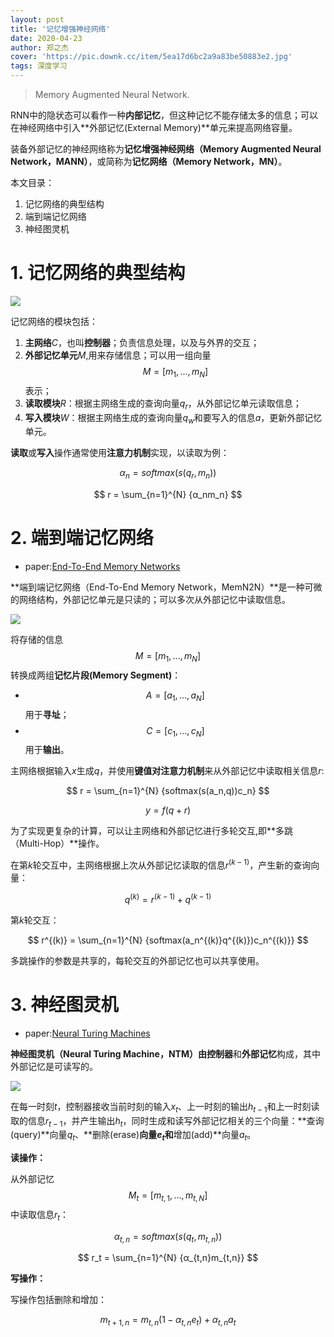 ```yaml
---
layout: post
title: '记忆增强神经网络'
date: 2020-04-23
author: 郑之杰
cover: 'https://pic.downk.cc/item/5ea17d6bc2a9a83be50883e2.jpg'
tags: 深度学习
---
```


> Memory Augmented Neural Network.

RNN中的隐状态可以看作一种**内部记忆**，但这种记忆不能存储太多的信息；可以在神经网络中引入**外部记忆(External Memory)**单元来提高网络容量。

装备外部记忆的神经网络称为**记忆增强神经网络（Memory Augmented Neural Network，MANN）**，或简称为**记忆网络（Memory Network，MN）**。

本文目录：
1. 记忆网络的典型结构
2. 端到端记忆网络
3. 神经图灵机

# 1. 记忆网络的典型结构

![](https://pic.downk.cc/item/5ea1641fc2a9a83be5e6cfc3.jpg)

记忆网络的模块包括：
1. **主网络**$C$，也叫**控制器**；负责信息处理，以及与外界的交互；
2. **外部记忆单元**$M$,用来存储信息；可以用一组向量$$M = [m_1,...,m_N]$$表示；
3. **读取模块**$R$：根据主网络生成的查询向量$q_r$，从外部记忆单元读取信息；
4. **写入模块**$W$：根据主网络生成的查询向量$q_w$和要写入的信息$a$，更新外部记忆单元。

**读取**或**写入**操作通常使用**注意力机制**实现，以读取为例：

$$ α_n = softmax(s(q_r,m_n)) $$

$$ r = \sum_{n=1}^{N} {α_nm_n} $$

# 2. 端到端记忆网络

- paper:[End-To-End Memory Networks](https://arxiv.org/abs/1503.08895)

**端到端记忆网络（End-To-End Memory Network，MemN2N）**是一种可微的网络结构，外部记忆单元是只读的；可以多次从外部记忆中读取信息。

![](https://pic.downk.cc/item/5ea16f05c2a9a83be5f6976b.jpg)

将存储的信息$$M = [m_1,...,m_N]$$转换成两组**记忆片段(Memory Segment)**：
- $$A = [a_1,...,a_N]$$用于**寻址**；
- $$C = [c_1,...,c_N]$$用于**输出**。

主网络根据输入$x$生成$q$，并使用**键值对注意力机制**来从外部记忆中读取相关信息$r$:

$$ r = \sum_{n=1}^{N} {softmax(s(a_n,q))c_n} $$

$$ y = f(q+r) $$

为了实现更复杂的计算，可以让主网络和外部记忆进行多轮交互,即**多跳（Multi-Hop）**操作。

在第$k$轮交互中，主网络根据上次从外部记忆读取的信息$r^{(k-1)}$，产生新的查询向量：

$$ q^{(k)} = r^{(k-1)}+q^{(k-1)} $$

第$k$轮交互：

$$ r^{(k)} = \sum_{n=1}^{N} {softmax(a_n^{(k)}q^{(k)})c_n^{(k)}} $$

多跳操作的参数是共享的，每轮交互的外部记忆也可以共享使用。


# 3. 神经图灵机

- paper:[Neural Turing Machines](https://arxiv.org/abs/1410.5401)

**神经图灵机（Neural Turing Machine，NTM）**由**控制器**和**外部记忆**构成，其中外部记忆是可读写的。

![](https://pic.downk.cc/item/5ea1787cc2a9a83be5031085.jpg)

在每一时刻$t$，控制器接收当前时刻的输入$x_t$、上一时刻的输出$h_{t-1}$和上一时刻读取的信息$r_{t-1}$，并产生输出$h_{t}$，同时生成和读写外部记忆相关的三个向量：**查询(query)**向量$q_{t}$、**删除(erase)**向量$e_{t}$和**增加(add)**向量$a_{t}$。

**读操作：**

从外部记忆$$M_t=[m_{t,1},...,m_{t,N}]$$中读取信息$r_{t}$：

$$ α_{t,n} = softmax(s(q_t,m_{t,n})) $$

$$ r_t = \sum_{n=1}^{N} {α_{t,n}m_{t,n}} $$

**写操作：**

写操作包括删除和增加：

$$ m_{t+1,n} = m_{t,n}(1-α_{t,n}e_t)+α_{t,n}a_t $$